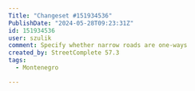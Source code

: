 ```yaml
---
Title: "Changeset #151934536"
PublishDate: "2024-05-28T09:23:31Z"
id: 151934536
user: szulik
comment: Specify whether narrow roads are one-ways
created_by: StreetComplete 57.3
tags:
  - Montenegro

---
```

